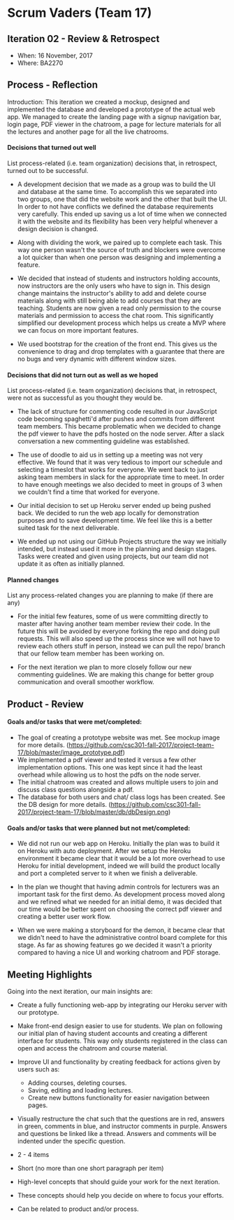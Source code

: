 # Scrum Vaders (Team 17)

## Iteration 02 - Review & Retrospect

 * When: 16 November, 2017
 * Where: BA2270

## Process - Reflection

Introduction:
This iteration we created a mockup, designed and implemented the database and developed a prototype of the actual web app.
We managed to create the landing page with a signup navigation bar, login page, PDF viewer in the chatroom, 
a page for lecture materials for all the lectures and another page for all the live chatrooms.

#### Decisions that turned out well

List process-related (i.e. team organization) decisions that, in retrospect, turned out to be successful.
 * A development decision that we made as a group was to build the UI and database at the same time. To accomplish this we separated into two groups, one that did the website work and the other that built the UI. In order to not have conflicts we defined the database requirements very carefully. This ended up saving us a lot of time when we connected it with the website and its flexibility has been very helpful whenever a design decision is changed.
 
 * Along with dividing the work, we paired up to complete each task. This way one person wasn't the source of truth and blockers were overcome a lot quicker than when one person was designing and implementing a feature.

 * We decided that instead of students and instructors holding accounts, now instructors are the only 
   users who have to sign in. This design change maintains the instructor's ability to add and delete course materials
   along with still being able to add courses that they are teaching. Students are now given a read only permission to the 
   course materials and permission to access the chat room. This significantly simplified our development process which helps 
   us create a MVP where we can focus on more important features.
 
 
 * We used bootstrap for the creation of the front end. This gives us the convenience to drag and drop templates
   with a guarantee that there are no bugs and very dynamic with different window sizes.

#### Decisions that did not turn out as well as we hoped

List process-related (i.e. team organization) decisions that, in retrospect, were not as successful as you thought they would be.
 
 * The lack of structure for commenting code resulted in our JavaScript code becoming spaghetti'd after pushes and commits from different team members. This became problematic when we decided to change the pdf viewer to have the pdfs hosted on the node server. After a slack conversation a new commenting guideline was established.
 
 * The use of doodle to aid us in setting up a meeting was not very effective. We found that it was very tedious to 
   import our schedule and selecting a timeslot that works for everyone. We went back to just asking
   team members in slack for the appropriate time to meet. In order to have enough meetings we also decided to meet in groups of 3 when we couldn't find a time that worked for everyone.
   
 * Our initial decision to set up Heroku server ended up being pushed back. We decided to run the web app locally
   for demonstration purposes and to save development time. We feel like this is a better suited task for the next 
   deliverable. 
   
* We ended up not using our GitHub Projects structure the way we initially intended, but instead used it more in the planning and design stages. Tasks were created and given using projects, but our team did not update it as often as initially planned.


#### Planned changes

List any process-related changes you are planning to make (if there are any)
* For the initial few features, some of us were committing directly to master after having another team member review their
code. In the future this will be avoided by everyone forking the repo and doing pull requests. This will also speed up the
process since we will not have to review each others stuff in person, instead we can pull the repo/ branch that our fellow team member has been working on.

* For the next iteration we plan to more closely follow our new commenting guidelines. We are making this change for better
group communication and overall smoother workflow.


## Product - Review

#### Goals and/or tasks that were met/completed:
* The goal of creating a prototype website was met. See mockup image for more details. (https://github.com/csc301-fall-2017/project-team-17/blob/master/image_prototype.pdf)
* We implemented a pdf viewer and tested it versus a few other implementation options. This one was kept since it had the least overhead while allowing us to host the pdfs on the node server.
* The initial chatroom was created and allows multiple users to join and discuss class questions alongside a pdf.
* The database for both users and chat/ class logs has been created. See the DB design for more details.
(https://github.com/csc301-fall-2017/project-team-17/blob/master/db/dbDesign.png)


#### Goals and/or tasks that were planned but not met/completed:
* We did not run our web app on Heroku. Initially the plan was to build it on Heroku with auto deployment. After we setup the Heroku environment it became clear that it would be a lot more overhead to use Heroku for initial development, indeed we will build the product locally and port a completed server to it when we finish a deliverable.

* In the plan we thought that having admin controls for lecturers was an important task for the first demo. As development process moved along and we refined what we needed for an initial demo, it was decided that our time would be better spent on choosing the correct pdf viewer and creating a better user work flow.

* When we were making a storyboard for the demon, it became clear that we didn't need to have the administrative control board complete for this stage. As far as showing features go we decided it wasn't a priority compared to having a nice UI and working chatroom and PDF storage.


## Meeting Highlights

Going into the next iteration, our main insights are:
 * Create a fully functioning web-app by integrating our Heroku server with our prototype.
 * Make front-end design easier to use for students. We plan on following our initial plan of having 
    student accounts and creating a different interface for students.
    This way only students registered in the class can open and access 
    the chatroom and course material.
 * Improve UI and functionality by creating feedback for actions given by users such as:
    - Adding courses, deleting courses.
    - Saving, editing and loading lectures.
    - Create new buttons functionality for easier navigation between pages.
 * Visually restructure the chat such that the questions are in red,
   answers in green, comments in blue, and instructor comments in purple.
   Answers and questions be linked like a thread.
   Answers and comments will be indented under the specific question.

    
 * 2 - 4 items
 * Short (no more than one short paragraph per item)
 * High-level concepts that should guide your work for the next iteration.
 * These concepts should help you decide on where to focus your efforts.
 * Can be related to product and/or process.
